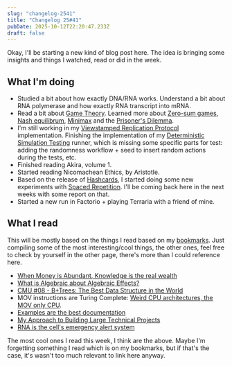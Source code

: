```yaml
---
slug: "changelog-2541"
title: "Changelog 25#41"
pubDate: 2025-10-12T22:20:47.233Z
draft: false
---
```


Okay, I'll be starting a new kind of blog post here. The idea is bringing some
insights and things I watched, read or did in the week.

## What I'm doing

- Studied a bit about how exactly DNA/RNA works. Understand a bit about RNA polymerase
  and how exactly RNA transcript into mRNA.
- Read a bit about [Game Theory](https://en.wikipedia.org/wiki/Game_theory).
  Learned more about [Zero-sum games](https://en.wikipedia.org/wiki/Zero-sum_game), [Nash equilibrum](https://en.wikipedia.org/wiki/Nash_equilibrium), [Minimax](https://en.wikipedia.org/wiki/Minimax)
  and the [Prisoner's Dilemma](https://en.wikipedia.org/wiki/Prisoner%27s_dilemma).
- I'm still working in my [Viewstamped Replication Protocol](https://github.com/noghartt/viewstamped-replication-rs) implementation.
  Finishing the implementation of my [Deterministic Simulation Testing](https://notes.eatonphil.com/2024-08-20-deterministic-simulation-testing.html) runner,
  which is missing some specific parts for test: adding the randomness workflow + seed to
  insert random actions during the tests, etc.
- Finished reading Akira, volume 1.
- Started reading Nicomachean Ethics, by Aristotle.
- Based on the release of [Hashcards](https://borretti.me/article/hashcards-plain-text-spaced-repetition), I started
  doing some new experiments with [Spaced Repetition](https://en.wikipedia.org/wiki/Spaced_repetition). I'll
  be coming back here in the next weeks with some report on that.
- Started a new run in Factorio + playing Terraria with a friend of mine.

## What I read

This will be mostly based on the things I read based on my [bookmarks](/bookmarks).
Just compiling some of the most interesting/cool things, the other ones, feel free to
check by yourself in the other page, there's more than I could reference here.

- [When Money is Abundant, Knowledge is the real wealth](https://www.lesswrong.com/posts/wEebEiPpEwjYvnyqq/when-money-is-abundant-knowledge-is-the-real-wealth)
- [What is Algebraic about Algebraic Effects?](https://interjectedfuture.com/what-is-algebraic-about-algebraic-effects/)
- [CMU #08 - B+Trees: The Best Data Structure in the World](https://www.youtube.com/watch?v=u7ii_Lvm9rM)
- MOV instructions are Turing Complete: [Weird CPU architectures, the MOV only CPU](https://justanotherelectronicsblog.com/?p=771).
- [Examples are the best documentation](https://rakhim.exotext.com/examples-are-the-best-documentation)
- [My Approach to Building Large Technical Projects](https://mitchellh.com/writing/building-large-technical-projects)
- [RNA is the cell's emergency alert system](https://www.quantamagazine.org/rna-is-the-cells-emergency-alert-system-20250714)

The most cool ones I read this week, I think are the above. Maybe I'm forgetting something I read
which is on my bookmarks, but if that's the case, it's wasn't too much relevant to link here anyway.